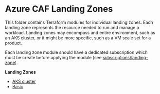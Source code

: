 # Azure CAF Landing Zones

This folder contains Terraform modules for individual landing zones. Each landing zone represents the resource needed to run and manage a workload. Landing zones may encompass and entire environment, such as an AKS cluster, or it might be more specific, such as a VM scale set for a product.

Each landing zone module should have a dedicated subscription which must be create before applying the module (see [subscriptions/landing-zone](../subscriptions/landing-zone/)).

**Landing Zones**

- [AKS cluster](./aks/)
- [Basic](./basic/)
